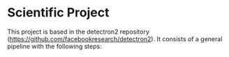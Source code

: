 # Scientific Project

This project is based in the detectron2 repository (https://github.com/facebookresearch/detectron2). It consists of a general pipeline with the following steps:
